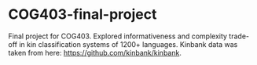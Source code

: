 # COG403-final-project
Final project for COG403. Explored informativeness and complexity trade-off in kin classification systems of 1200+ languages. Kinbank data was taken from here: https://github.com/kinbank/kinbank.
